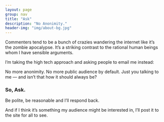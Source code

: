```yaml
---
layout: page
group: nav
title: "Ask"
description: "No Anonimity."
header-img: "img/about-bg.jpg"
---
```


Commenters tend to be a bunch of crazies wandering the internet like it’s the zombie apocalypse. It’s a striking contrast to the rational human beings whom I have sensible arguments.

I’m taking the high tech approach and asking people to email me instead:

No more anonimity. No more public audience by default. Just you talking to me — and isn’t that how it should always be?

<h3>So, Ask.</h3>

Be polite, be reasonable and I’ll respond back.

And if I think it’s something my audience might be interested in, I’ll post it to the site for all to see.
